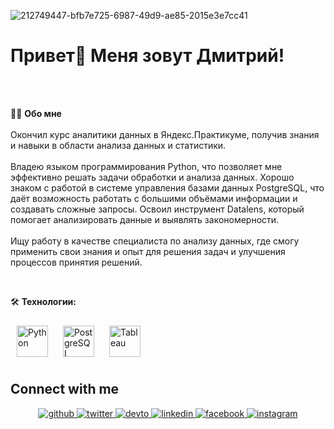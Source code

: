 
![212749447-bfb7e725-6987-49d9-ae85-2015e3e7cc41](https://github.com/Dmitriy-Simkin/Dmitriy-Simkin/assets/79321303/0fd7c341-2c49-4c87-8a7d-8389dac99b25)
<h1>Привет👋 Меня зовут Дмитрий!</h1>
<br></br>

👩‍💻 **Обо мне**
<br></br>
Окончил курс аналитики данных в Яндекс.Практикуме, получив знания и навыки в области анализа данных и статистики.
<br></br>
Владею языком программирования Python, что позволяет мне эффективно решать задачи обработки и анализа данных.
Хорошо знаком с работой в системе управления базами данных PostgreSQL, что даёт возможность работать с большими объёмами информации и создавать сложные запросы.
Освоил инструмент Datalens, который помогает анализировать данные и выявлять закономерности.
<br></br>
Ищу работу в качестве специалиста по анализу данных, где смогу применить свои знания и опыт для решения задач и улучшения процессов принятия решений.
  

<br/>  


🛠 **Технологии:**

<div align="left">  
<a href="https://www.python.org/" target="_blank"><img style="margin: 10px" src="https://profilinator.rishav.dev/skills-assets/python-original.svg" alt="Python" height="50" /></a>  
<a href="https://www.postgresql.org/" target="_blank"><img style="margin: 10px" src="https://profilinator.rishav.dev/skills-assets/postgresql-original-wordmark.svg" alt="PostgreSQL" height="50" /></a>  
<a href="https://www.tableau.com/" target="_blank"><img style="margin: 10px" src="https://profilinator.rishav.dev/skills-assets/tableau.svg" alt="Tableau" height="50" /></a>  
</div>

## Connect with me  
<div align="center">
<a href="https://github.com/rishavanand" target="_blank">
<img src=https://img.shields.io/badge/github-%2324292e.svg?&style=for-the-badge&logo=github&logoColor=white alt=github style="margin-bottom: 5px;" />
</a>
<a href="https://twitter.com/iamrishavanand" target="_blank">
<img src=https://img.shields.io/badge/twitter-%2300acee.svg?&style=for-the-badge&logo=twitter&logoColor=white alt=twitter style="margin-bottom: 5px;" />
</a>
<a href="https://dev.to/rishavanand" target="_blank">
<img src=https://img.shields.io/badge/dev.to-%2308090A.svg?&style=for-the-badge&logo=dev.to&logoColor=white alt=devto style="margin-bottom: 5px;" />
</a>
<a href="https://linkedin.com/in/rishavanand" target="_blank">
<img src=https://img.shields.io/badge/linkedin-%231E77B5.svg?&style=for-the-badge&logo=linkedin&logoColor=white alt=linkedin style="margin-bottom: 5px;" />
</a>
<a href="https://www.facebook.com/iamrishavanand" target="_blank">
<img src=https://img.shields.io/badge/facebook-%232E87FB.svg?&style=for-the-badge&logo=facebook&logoColor=white alt=facebook style="margin-bottom: 5px;" />
</a>
<a href="https://instagram.com/iamrishavanand" target="_blank">
<img src=https://img.shields.io/badge/instagram-%23000000.svg?&style=for-the-badge&logo=instagram&logoColor=white alt=instagram style="margin-bottom: 5px;" />
</a>  
</div>  
  

<br/>  








